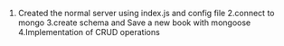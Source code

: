 1. Created the normal server using index.js and config file 
2.connect to mongo
3.create schema and Save a new book with mongoose
4.Implementation of CRUD operations